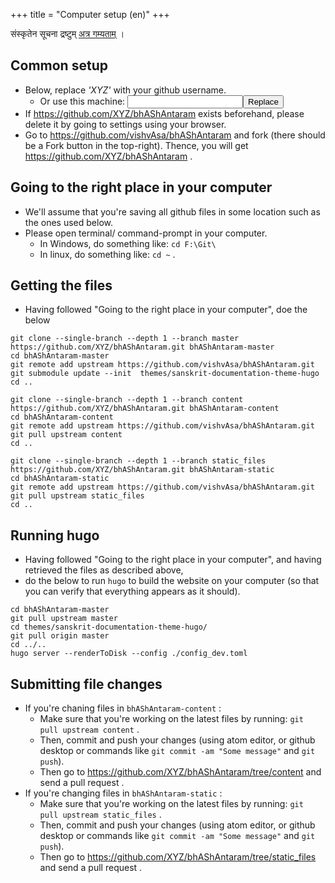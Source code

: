 +++
title = "Computer setup (en)"
+++

संस्कृतेन सूचना द्रष्टुम् [अत्र गम्यताम्](../computer-setup_sa/) ।

## Common setup
- Below, replace _'XYZ'_ with your github username.
  - Or use this machine: <input id="input_githubUserId"></input><button id="transformId">Replace</button>
- If https://github.com/XYZ/bhAShAntaram exists beforehand, please delete it by going to settings using your browser.
- Go to https://github.com/vishvAsa/bhAShAntaram and fork (there should be a Fork button in the top-right). Thence, you will get https://github.com/XYZ/bhAShAntaram .

## Going to the right place in your computer
- We'll assume that you're saving all github files in some location such as the ones used below.
- Please open terminal/ command-prompt in your computer.
  - In Windows, do something like: `cd F:\Git\`
  - In linux, do something like: `cd ~` .

## Getting the files
- Having followed "Going to the right place in your computer", doe the below

```
git clone --single-branch --depth 1 --branch master https://github.com/XYZ/bhAShAntaram.git bhAShAntaram-master
cd bhAShAntaram-master
git remote add upstream https://github.com/vishvAsa/bhAShAntaram.git
git submodule update --init  themes/sanskrit-documentation-theme-hugo
cd ..

git clone --single-branch --depth 1 --branch content https://github.com/XYZ/bhAShAntaram.git bhAShAntaram-content
cd bhAShAntaram-content
git remote add upstream https://github.com/vishvAsa/bhAShAntaram.git
git pull upstream content
cd ..

git clone --single-branch --depth 1 --branch static_files https://github.com/XYZ/bhAShAntaram.git bhAShAntaram-static
cd bhAShAntaram-static
git remote add upstream https://github.com/vishvAsa/bhAShAntaram.git
git pull upstream static_files
cd ..
```

## Running hugo
- Having followed "Going to the right place in your computer", and having retrieved the files as described above,
- do the below to run `hugo` to build the website on your computer (so that you can verify that everything appears as it should).

```
cd bhAShAntaram-master
git pull upstream master
cd themes/sanskrit-documentation-theme-hugo/
git pull origin master
cd ../.. 
hugo server --renderToDisk --config ./config_dev.toml
```

## Submitting file changes
- If you're chaning files in `bhAShAntaram-content` :
  - Make sure that you're working on the latest files by running: `git pull upstream content` .
  - Then, commit and push your changes (using atom editor, or github desktop or commands like `git commit -am "Some message"` and `git push`).
  - Then go to https://github.com/XYZ/bhAShAntaram/tree/content and send a pull request .
- If you're changing files in `bhAShAntaram-static` :
  - Make sure that you're working on the latest files by running: `git pull upstream static_files` .
  - Then, commit and push your changes (using atom editor, or github desktop or commands like `git commit -am "Some message"` and `git push`).
  - Then go to https://github.com/XYZ/bhAShAntaram/tree/static_files and send a pull request .

<script>
module_ui_lib.default.replaceWithQueryParam("githubUserId", /XYZ(?=[^'’])/g);

document.getElementById("transformId").onclick = function(e) {
  let userId = document.getElementById("input_githubUserId").value;
  console.log(userId);
  module_ui_lib.default.insertQueryParam("githubUserId", userId);
};
</script>